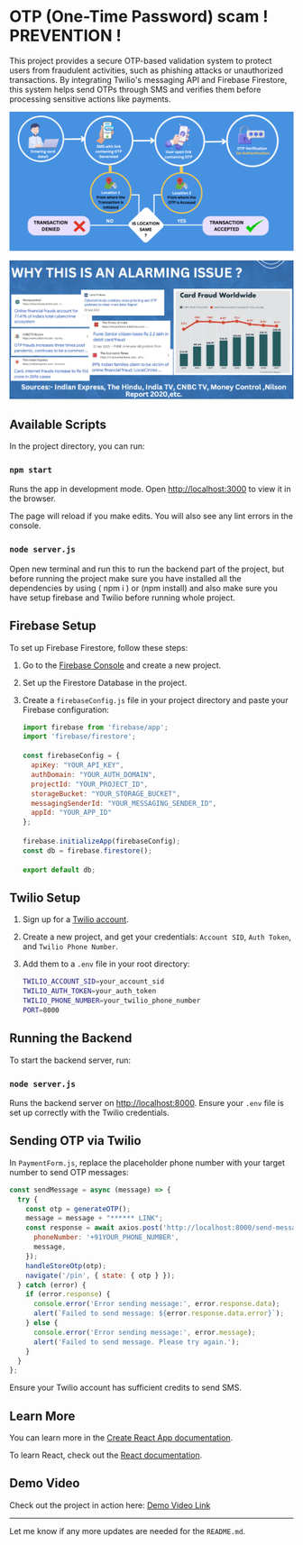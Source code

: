 # OTP (One-Time Password) scam ! PREVENTION !

This project provides a secure OTP-based validation system to protect users from fraudulent activities, such as phishing attacks or unauthorized transactions. By integrating Twilio's messaging API and Firebase Firestore, this system helps send OTPs through SMS and verifies them before processing sensitive actions like payments.

![Report Image](https://github.com/adiityack/otp_based_fraud_prevention_secure/blob/master/working.png)

![Report Image](https://github.com/adiityack/otp_based_fraud_prevention_secure/blob/master/report.png)

## Available Scripts

In the project directory, you can run:

### `npm start`

Runs the app in development mode. Open [http://localhost:3000](http://localhost:3000) to view it in the browser.

The page will reload if you make edits. You will also see any lint errors in the console.

### `node server.js`

Open new terminal and run this to run the backend part of the project, but before running the project make sure you have installed all
the dependencies by using ( npm i ) or (npm install) and also make sure you have setup firebase and Twilio before running whole project.



## Firebase Setup

To set up Firebase Firestore, follow these steps:

1. Go to the [Firebase Console](https://console.firebase.google.com/) and create a new project.
2. Set up the Firestore Database in the project.
3. Create a `firebaseConfig.js` file in your project directory and paste your Firebase configuration:

   ```js
   import firebase from 'firebase/app';
   import 'firebase/firestore';

   const firebaseConfig = {
     apiKey: "YOUR_API_KEY",
     authDomain: "YOUR_AUTH_DOMAIN",
     projectId: "YOUR_PROJECT_ID",
     storageBucket: "YOUR_STORAGE_BUCKET",
     messagingSenderId: "YOUR_MESSAGING_SENDER_ID",
     appId: "YOUR_APP_ID"
   };

   firebase.initializeApp(firebaseConfig);
   const db = firebase.firestore();

   export default db;
   ```

## Twilio Setup

1. Sign up for a [Twilio account](https://www.twilio.com/).
2. Create a new project, and get your credentials: `Account SID`, `Auth Token`, and `Twilio Phone Number`.
3. Add them to a `.env` file in your root directory:

   ```bash
   TWILIO_ACCOUNT_SID=your_account_sid
   TWILIO_AUTH_TOKEN=your_auth_token
   TWILIO_PHONE_NUMBER=your_twilio_phone_number
   PORT=8000
   ```

## Running the Backend

To start the backend server, run:

### `node server.js`

Runs the backend server on [http://localhost:8000](http://localhost:8000). Ensure your `.env` file is set up correctly with the Twilio credentials.

## Sending OTP via Twilio

In `PaymentForm.js`, replace the placeholder phone number with your target number to send OTP messages:

```js
const sendMessage = async (message) => {
  try {
    const otp = generateOTP();
    message = message + "****** LINK";
    const response = await axios.post('http://localhost:8000/send-message', {
      phoneNumber: '+91YOUR_PHONE_NUMBER',
      message,
    });
    handleStoreOtp(otp);
    navigate('/pin', { state: { otp } });
  } catch (error) {
    if (error.response) {
      console.error('Error sending message:', error.response.data);
      alert(`Failed to send message: ${error.response.data.error}`);
    } else {
      console.error('Error sending message:', error.message);
      alert('Failed to send message. Please try again.');
    }
  }
};
```

Ensure your Twilio account has sufficient credits to send SMS.

## Learn More

You can learn more in the [Create React App documentation](https://facebook.github.io/create-react-app/docs/getting-started).

To learn React, check out the [React documentation](https://reactjs.org/).

## Demo Video

Check out the project in action here: [Demo Video Link](https://placeholder.com/video-link)

---

Let me know if any more updates are needed for the `README.md`.
